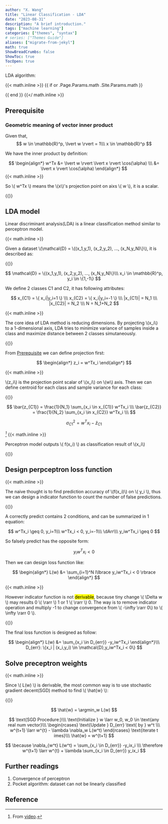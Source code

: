 ```yaml
---
author: "X. Wang"
title: "Linear Classification - LDA"
date: "2023-08-31"
description: "A brief introduction."
tags: ["machine learning"]
categories: ["themes", "syntax"]
# series: ["Themes Guide"]
aliases: ["migrate-from-jekyl"]
math: true
ShowBreadCrumbs: false
ShowToc: true
TocOpen: true
---
```


LDA algorithm:                                                         

{{< math.inline >}}
{{ if or .Page.Params.math .Site.Params.math }}

<!-- KaTeX -->
<!-- <link rel="stylesheet" href="https://cdn.jsdelivr.net/npm/katex@0.11.1/dist/katex.min.css" integrity="sha384-zB1R0rpPzHqg7Kpt0Aljp8JPLqbXI3bhnPWROx27a9N0Ll6ZP/+DiW/UqRcLbRjq" crossorigin="anonymous">
<script defer src="https://cdn.jsdelivr.net/npm/katex@0.11.1/dist/katex.min.js" integrity="sha384-y23I5Q6l+B6vatafAwxRu/0oK/79VlbSz7Q9aiSZUvyWYIYsd+qj+o24G5ZU2zJz" crossorigin="anonymous"></script>
<script defer src="https://cdn.jsdelivr.net/npm/katex@0.11.1/dist/contrib/auto-render.min.js" integrity="sha384-kWPLUVMOks5AQFrykwIup5lo0m3iMkkHrD0uJ4H5cjeGihAutqP0yW0J6dpFiVkI" crossorigin="anonymous" onload="renderMathInElement(document.body);"></script> -->
<link rel="stylesheet" href="https://cdn.jsdelivr.net/npm/katex@0.16.8/dist/katex.min.css" integrity="sha384-GvrOXuhMATgEsSwCs4smul74iXGOixntILdUW9XmUC6+HX0sLNAK3q71HotJqlAn" crossorigin="anonymous">

<!-- The loading of KaTeX is deferred to speed up page rendering -->
<script defer src="https://cdn.jsdelivr.net/npm/katex@0.16.8/dist/katex.min.js" integrity="sha384-cpW21h6RZv/phavutF+AuVYrr+dA8xD9zs6FwLpaCct6O9ctzYFfFr4dgmgccOTx" crossorigin="anonymous"></script>

<!-- To automatically render math in text elements, include the auto-render extension: -->
<script defer src="https://cdn.jsdelivr.net/npm/katex@0.16.8/dist/contrib/auto-render.min.js" integrity="sha384-+VBxd3r6XgURycqtZ117nYw44OOcIax56Z4dCRWbxyPt0Koah1uHoK0o4+/RRE05" crossorigin="anonymous"
    onload="renderMathInElement(document.body);"></script>
{{ end }}
{{</ math.inline >}}

<style>
    /* Set the font size of all math elements to 16px */
    .katex {
        font-size: 16px !important;
    }
</style>

## Prerequisite
### Geometric meaning of vector inner product
Given that,
$$
w \in \mathbb{R}^p, \lvert w \rvert = 1\\\
x \in \mathbb{R}^p
$$

We have the inner product by definition:

$$
\begin{align*}
w^Tx &= \lvert w \rvert \lvert x \rvert \cos(\alpha) \\\
&= \lvert x \rvert \cos(\alpha)
\end{align*}
$$
{{< math.inline >}}
<p>
So \( w^Tx \) means the \(x\)'s projection point on aixs \( w \), it is  a scalar.
</p>
{{</ math.inline >}}


## LDA model

Linear discriminant analysis(LDA) is a linear classification method similar to perceptron model.

{{< math.inline >}}
<p>
Given a dataset \(\mathcal{D} = \{(x_1,y_1), (x_2,y_2), ..., (x_N,y_N)\}\), it is described as:
</p>
{{</ math.inline >}}

$$
\mathcal{D} = \{(x_1,y_1), (x_2,y_2), ..., (x_N,y_N)\}\\\
x_i \in \mathbb{R}^p, y_i \in \{1,-1\}
$$

We define 2 classes C1 and C2, it has following attributes:

$$
x_{C1} = \{ x_i|y_i=1 \} \\\
x_{C2} = \{ x_i|y_i=-1 \} \\\
|x_{C1}| = N_1 \\\
|x_{C2}| = N_2 \\\
N = N_1+N_2
$$

{{< math.inline >}}
<p>
The core idea of LDA method is reducing dimensions. By projecting \(x_i\) to a 1-dimensional axis, LDA tries to minimize variance of samples inside a class and maximize distance between 2 classes simutaneously.
</p>
{{</ math.inline >}}

From [Prerequisite](#prerequisite) we can define projection first:

$$
\begin{align*}
z_i = w^Tx_i
\end{align*}
$$

{{< math.inline >}}
<p>
\(z_i\) is the projection point scalar of \(x_i\) on \(w\) axis. Then we can define centroid for each class and sample variance for each class:
</p>
{{</ math.inline >}}

$$
\bar{z_{C1}} = \frac{1}{N_1} \sum_{x_i \in x_{C1}} w^Tx_i \\\
\bar{z_{C2}} = \frac{1}{N_2} \sum_{x_i \in x_{C2}} w^Tx_i \\\
$$

$$
\sigma_{C1}^2 = w^Tx_i - \bar{z}_{C1}
$$

 <cite>[^1]</cite>
 {{< math.inline >}}
<p>
Perceptron model outputs \( f(x_i) \) as classification result of \(x_i\)
</p>
{{</ math.inline >}}

## Design perpceptron loss function

{{< math.inline >}}
<p>
The naive thought is to find prediction accuracy of \(f(x_i)\) on \( y_i \), thus we can design a indicator function to count the number of false predictions.
</p>
{{</ math.inline >}}

A correctly predict contains 2 conditions, and can be summarized in 1 equation:

$$
w^Tx_i \geq 0, y_i=1\\\
w^Tx_i < 0, y_i=-1\\\
\dArr\\\
y_iw^Tx_i \geq 0
$$

So falsely predict has the opposite form:

$$
y_iw^Tx_i < 0
$$

Then we can design loss function like:

$$
\begin{align*}
L(w) &= \sum_{i=1}^N I\lbrace y_iw^Tx_i < 0 \rbrace
\end{align*}
$$

{{< math.inline >}}
<p>
However indicator function is not <mark>derivable</mark>, because tiny change \( \Delta w \) may results 0 \( \rarr \) 1 or 1 \( \rarr \) 0. The way is to remove indicator operation and multiply -1 to change convergence from \( -\infty \rarr 0\) to \( \infty \rarr 0 \).
</p>
{{</ math.inline >}}

The final loss function is designed as follow:

$$
\begin{align*}
L(w) &= \sum_{x_i \in D_{err}}  -y_iw^Tx_i
\end{align*}\\\
D_{err}: \{x_i | (x_i,y_i) \in \mathcal{D},y_iw^Tx_i < 0\}
$$

## Solve preceptron weights

{{< math.inline >}}
<p>
Since \( L(w) \) is derivable, the most common way is to use stochastic gradient decent(SGD) method to find \( \hat{w} \):
</p>
{{</ math.inline >}}

$$
\hat{w} = \argmin_w L(w)
$$

$$
\text{SGD Procedure:}\\\
\text{Initialize } w \larr w_0, w_0 \in \text{any real num vector}\\\
\begin{rcases}
\text{Update } D_{err} \text{ by } w^t \\\
w^{t+1} \larr w^{t} - \lambda \nabla_w L(w^t)
\end{rcases} \text{iterate t imes}\\\
\hat{w} = w^{t+1}
$$

$$
\because \nabla_{w^t} L(w^t) = \sum_{x_i \in D_{err}} -y_ix_i \\\
\therefore w^{t+1} \larr w^{t} + \lambda \sum_{x_i \in D_{err}} y_ix_i
$$

## Further readings
1. Convergence of perceptron
2. Pocket algorithm: dataset can not be linearly classified

## Reference

[^1]: From [video](https://www.bilibili.com/video/BV1aE411o7qd?p=14).
[^2]: From [source](https://www.math.uwaterloo.ca/~hwolkowi/matrixcookbook.pdf).